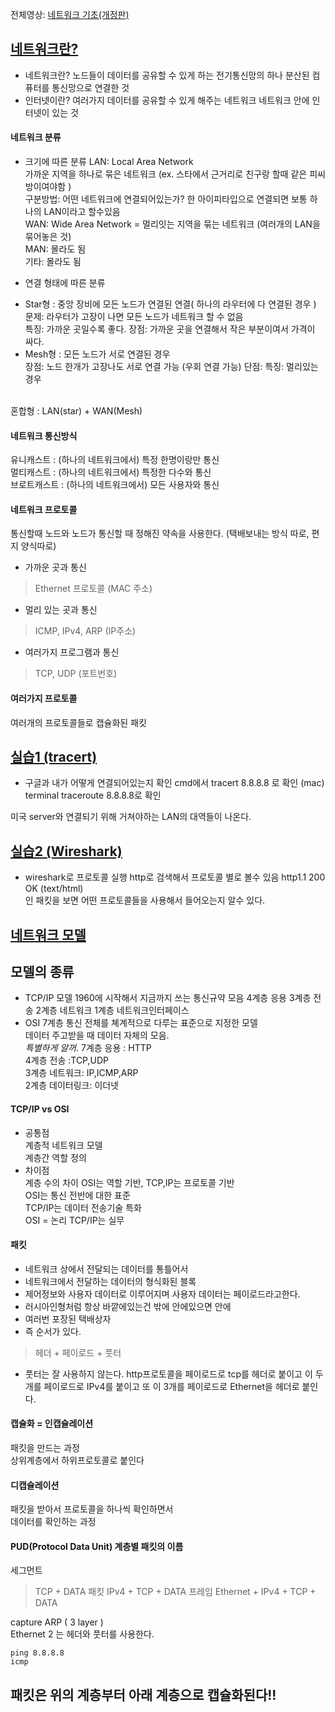 전체영상: [네트워크 기초(개정판)](https://www.youtube.com/playlist?list=PL0d8NnikouEWcF1jJueLdjRIC4HsUlULi)

## [네트워크란?](https://youtu.be/Av9UFzl_wis?list=PL0d8NnikouEWcF1jJueLdjRIC4HsUlULi)

- 네트워크란? 
노드들이 데이터를 공유할 수 있게 하는 전기통신망의 하나
분산된 컴퓨터를 통신망으로 연결한 것
- 인터넷이란?
여러가지 데이터를 공유할 수 있게 해주는 네트워크 
네트워크 안에 인터넷이 있는 것

#### 네트워크 분류
- 크기에 따른 분류
LAN: Local Area Network   
가까운 지역을 하나로 묶은 네트워크 (ex. 스타에서 근거리로 친구랑 할때 같은 피씨방이여야함 )   
구분방법: 어떤 네트워크에 연결되어있는가? 한 아이피타입으로 연결되면 보통 하나의 LAN이라고 할수있음  
WAN: Wide Area Network = 멀리잇는 지역을 묶는 네트워크 (여러개의 LAN을 묶어놓은 것)  
MAN: 몰라도 됨  
기타: 몰라도 됨  

- 연결 형태에 따른 분류  
+ Star형 : 중앙 장비에 모든 노드가 연결된 연결( 하나의 라우터에 다 연결된 경우 )  
문제: 라우터가 고장이 나면 모든 노드가 네트워크 할 수 없음  
특징: 가까운 곳일수록 좋다.
장점: 가까운 곳을 연결해서 작은 부분이여서 가격이 싸다.  
+ Mesh형 : 모든 노드가 서로 연결된 경우  
장점: 노드 한개가 고장나도 서로 연결 가능 (우회 연결 가능)
단점: 
특징: 멀리있는 경우  
<br>
혼합형 : LAN(star) + WAN(Mesh)

#### 네트워크 통신방식
유니캐스트 : (하나의 네트워크에서) 특정 한명이랑만 통신  
멀티캐스트 : (하나의 네트워크에서) 특정한 다수와 통신  
브로트캐스트 : (하나의 네트워크에서) 모든 사용자와 통신  

#### 네트워크 프로토콜
통신할때 노드와 노드가 통신할 때 정해진 약속을 사용한다. (택배보내는 방식 따로, 편지 양식따로)  

- 가까운 곳과 통신
> Ethernet 프로토콜 (MAC 주소)

- 멀리 있는 곳과 통신
> ICMP, IPv4, ARP (IP주소)

- 여러가지 프로그램과 통신
> TCP, UDP (포트번호)

#### 여러가지 프로토콜
여러개의 프로토콜들로 캡슐화된 패킷

## [실습1 (tracert)](https://youtu.be/paJf7JbBWqY?list=PL0d8NnikouEWcF1jJueLdjRIC4HsUlULi)

- 구글과 내가 어떻게 연결되어있는지 확인
cmd에서 tracert 8.8.8.8 로 확인
(mac) terminal traceroute 8.8.8.8로 확인

미국 server와 연결되기 위해 거쳐야하는 LAN의 대역들이 나온다. 


## [실습2 (Wireshark)](https://youtu.be/vBrQ3yzerMg?list=PL0d8NnikouEWcF1jJueLdjRIC4HsUlULi)

- wireshark로 프로토콜 실행
http로 검색해서 프로토콜 별로 볼수 있음
http1.1 200 OK (text/html)  
인 패킷을 보면 
어떤 프로토콜들을 사용해서 들어오는지 알수 있다. 

## [네트워크 모델](https://youtu.be/y9nlT52SAcg?list=PL0d8NnikouEWcF1jJueLdjRIC4HsUlULi)

## 모델의 종류
+ TCP/IP 모델 1960에 시작해서 지금까지 쓰는 통신규약 모음
        4계층 응용 3계층 전송 2계층 네트워크 1계층 네트워크인터페이스
+ OSI 7계층
        통신 전체를 쳬계적으로 다루는 표준으로 지정한 모델  
        데이터 주고받을 때 데이터 자체의 모음.  
        *특별하게 알꺼*. 
        7계층 응용 : HTTP  
        4계층 전송 :TCP,UDP  
        3계층 네트워크: IP,ICMP,ARP  
        2계층 데이터링크: 이더넷  
#### TCP/IP vs OSI
+ 공통점   
        계층적 네트워크 모델  
        계층간 역할 정의
+ 차이점  
        계층 수의 차이
        OSI는 역할 기반, TCP,IP는 프로토콜 기반  
        OSI는 통신 전반에 대한 표준  
        TCP/IP는 데이터 전송기술 특화  
        OSI = 논리 TCP/IP는 실무    

#### 패킷
- 네트워크 상에서 전달되는 데이터를 통틀어서  
- 네트워크에서 전달하는 데이터의 형식화된 블록
- 제어정보와 사용자 데이터로 이루어지며 사용자 데이터는 페이로드라고한다.
- 러시아인형처럼 항상 바깥에있는건 밖에 안에있으면 안에
- 여러번 포장된 택배상자
- 즉 순서가 있다. 
> 헤더 + 페이로드 + 풋터
- 풋터는 잘 사용하지 않는다. 
http프로토콜을 페이로드로 tcp를 헤더로 붙이고
이 두개를 페이로드로 IPv4를 붙이고
또 이 3개를 페이로드로 Ethernet을 헤더로 붙인다. 

#### 캡슐화 = 인캡슐레이션
패킷을 만드는 과정  
상위계층에서 하위프로토콜로 붙인다  

#### 디캡슐레이션 
패킷을 받아서 프로토콜을 하나씩 확인하면서  
데이터를 확인하는 과정

#### PUD(Protocol Data Unit) 계층별 패킷의 이름
세그먼트
> TCP + DATA
패킷
> IPv4 + TCP + DATA
프레임
> Ethernet + IPv4 + TCP + DATA

capture ARP ( 3 layer )  
Ethernet 2 는 헤더와 풋터를 사용한다. 

~~~
ping 8.8.8.8
icmp
~~~

## 패킷은 위의 계층부터 아래 계층으로 캡슐화된다!!
